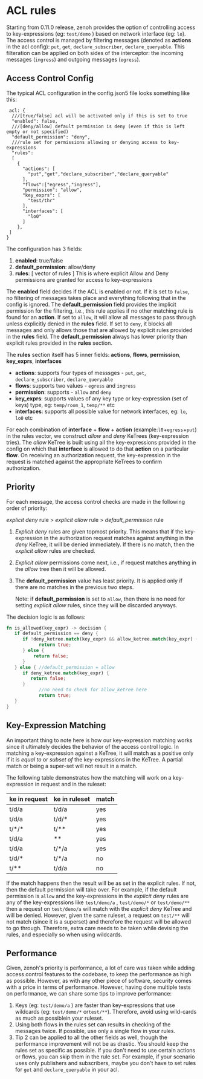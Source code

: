 # ACL rules

Starting from 0.11.0 release, zenoh provides the option of controlling access to key-expressions (eg: `test/demo` ) based on network interface (eg: `lo`). The access control is managed by filtering messages (denoted as **actions** in the acl config): `put`, `get`, `declare_subscriber`, `declare_queryable`. This filteration can be applied on both sides of the interceptor: the incoming messages (`ingress`) and outgoing messages (`egress`).

## Access Control Config

The typical ACL configuration in the config.json5 file looks something like this:

```json5
 acl: {
  ///[true/false] acl will be activated only if this is set to true
  "enabled": false,
  ///[deny/allow] default permission is deny (even if this is left empty or not specified)
  "default_permission": "deny",
  ///rule set for permissions allowing or denying access to key-expressions
  "rules": 
  [
    {
      "actions": [
        "put","get","declare_subscriber","declare_queryable"
      ],
      "flows":["egress","ingress"],
      "permission": "allow",
      "key_exprs": [
        "test/thr"
      ],
      "interfaces": [
        "lo0"
      ]
    },
 ]
}
```

The configuration has 3 fields:

1. **enabled**: true/false
2. **default_permission**: allow/deny 
3. **rules**: [ vector of rules ] This is where explicit Allow and Deny permissions are granted for access to key-expressions

The **enabled** field decides if the ACL is enabled or not. If it is set to `false`, no filtering of messages takes place and everything following that in the config is ignored.
The **default_permission** field provides the implicit permission for the filtering, i.e., this rule applies if no other matching rule is found for an **action**. If set to `allow`, it will allow all messages to pass through unless explicitly denied in the **rules** field. If set to `deny`, it blocks all messages and only allows those that are allowed by explicit rules provided in the **rules** field. The **default_permission** always has lower priority than explicit rules provided in the **rules** section.

The **rules** section itself has 5 inner fields: **actions**, **flows**, **permission**, **key_exprs**, **interfaces**

* **actions**: supports four types of messsges - `put`, `get`, `declare_subscriber`, `declare_queryable`
* **flows**: supports two values - `egress` and `ingress`
* **permission**: supports - `allow` and `deny`
* **key_exprs**: supports values of any key type or key-expression (set of keys) type, eg: `temp/room_1`, `temp/**` etc
* **interfaces**: supports all possible value for network interfaces, eg: `lo`, `lo0` etc


For each combination of **interface** + **flow** + **action**  (example:`l0`+`egress`+`put`) in the rules vector, we construct *allow* and *deny* KeTrees (key-expression tries). The *allow* KeTree is built using all the key-expressions provided in the config on which that **interface** is allowed to do that **action** on a particular **flow**. On receiving an authorization request, the key-expression in the request is matched against the appropriate KeTrees to confirm authorization.

## Priority 
For each message, the access control checks are made in the following order of priority:

*explicit deny* rule > *explicit allow* rule > *default_permission* rule

1. *Explicit deny* rules are given topmost priority. This means that if the key-expression in the  authorization request matches against anything in the *deny* KeTree, it will be denied immediately. If there is no match, then the *explicit allow* rules are checked.
2. *Explicit allow* permissions come next, i.e., if request matches anything in the *allow* tree then it will be allowed.
3. The **default_permission** value has least priority. It is applied only if there are no matches in the previous two steps.
    
    Note: if **default_permission** is set to `allow`, then there is no need for setting *explicit allow* rules, since they will be discarded anyways.
    

The decision logic is as follows:

```rust
fn is_allowed(key_expr) -> decision {
   if default_permission == deny {
      if !deny_ketree.match(key_expr) && allow_ketree.match(key_expr) {
            return true;
      } else {
          return false;
      }
   } else { //default_permission = allow
      if deny_ketree.match(key_expr) {
         return false;
      } 
			//no need to check for allow_ketree here
			return true; 
   }
}
```

## Key-Expression Matching

An important thing to note here is how our key-expression matching works since it ultimately decides the behavior of the access control logic. In matching a key-expression against a KeTree, it will match as a positive only if it is *equal to* or *subset of* the key-expressions in the KeTree. A partial match or being a super-set will not result in a match.

The following table demonstrates how the matching will work on a key-expression in request and in the ruleset:

| ke in request | ke in ruleset | match |
|---------------|---------------|-------|
| t/d/a         | t/d/a         | yes   |
| t/d/a         | t/d/*         | yes   |
| t/\*/\*         | t/**          | yes   |
| t/d/a         | **            | yes   |
| t/d/a         | t/*/a         | yes   |
| t/d/*         | t/*/a         | no    |
| t/**          | t/d/a         | no    |

If the match happens then the result will be as set in the explicit rules. If not, then the default permission will take over. For example, if the default permission is `allow` and the key-expressions in the *explicit deny* rules are any of the key-expressions like `test/demo/a` , `test/demo/*` or `test/demo/**` then a request on `test/demo/a` will match with the *explicit deny* KeTree and will be denied. However, given the same ruleset, a request on `test/**` will not match (since it is a superset) and therefore the request will be allowed to go through. Therefore, extra care needs to be taken while devising the rules, and especially so when using wildcards.


## Performance

Given, zenoh's priority is performance, a lot of care was taken while adding access control features to the codebase, to keep the performance as high as possible. However, as with any other piece of software, security comes with a price in terms of performance. However, having done multiple tests on performance, we can share some tips to improve performance:
1. Keys (eg: `test/demo/a` ) are faster than key-expressions that use wildcards (eg: `test/demo/*` or`test/**`). Therefore, avoid using wild-cards as much as possiblein your ruleset.
2. Using both flows in the rules set can results in checking of the messages twice. If possible, use only a single flow in your rules.
3. Tip 2 can be applied to all the other fields as well, though the performance improvement will not be as drastic. You should keep the rules set as specific as possible. If you don't need to use certain actions or flows, you can skip them in the rule set. For example, if your scenario uses only publishers and subscribers, maybe you don't have to set rules for `get` and `declare_queryable` in your acl.